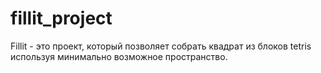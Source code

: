 # fillit_project
Fillit - это проект, который позволяет собрать квадрат из блоков tetris используя минимально возможное пространство.
